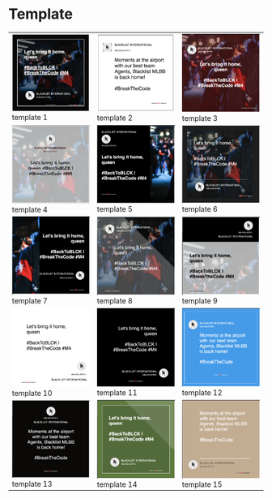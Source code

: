 # Template

<table>
  <tbody>
    <tr>
      <td><img src="image/temp_1.png" alt="temp" width="200"/>
        <br/>template 1
      </td>
      <td><img src="image/temp_2.png" alt="temp" width="200"/>
        <br/>template 2
      </td>
      <td><img src="image/temp_3.png" alt="temp" width="200"/>
        <br/>template 3
      </td>
    </tr>
    <tr>
      <td><img src="image/temp_4.png" alt="temp" width="200"/>
        <br/>template 4
      </td>
      <td><img src="image/temp_5.png" alt="temp" width="200"/>
        <br/>template 5
      </td>
      <td><img src="image/temp_6.png" alt="temp" width="200"/>
        <br/>template 6
      </td>
    </tr>
    <tr>
      <td><img src="image/temp_7.png" alt="temp" width="200"/>
        <br/>template 7
      </td>
      <td><img src="image/temp_8.png" alt="temp" width="200"/>
        <br/>template 8
      </td>
      <td><img src="image/temp_9.png" alt="temp" width="200"/>
        <br/>template 9
      </td>
    </tr>
    <tr>
      <td><img src="image/temp_10.png" alt="temp" width="200"/>
        <br/>template 10
      </td>
      <td><img src="image/temp_11.png" alt="temp" width="200"/>
        <br/>template 11
      </td>
      <td><img src="image/temp_12.png" alt="temp" width="200"/>
        <br/>template 12
      </td>
    </tr>
    <tr>
      <td><img src="image/temp_13.png" alt="temp" width="200"/>
        <br/>template 13
      </td>
      <td><img src="image/temp_14.png" alt="temp" width="200"/>
        <br/>template 14
      </td>
      <td><img src="image/temp_15.png" alt="temp" width="200"/>
        <br/>template 15
      </td>
    </tr>
  </tbody>
</table>
